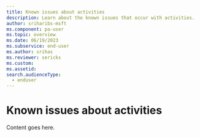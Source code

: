 ```yaml
---
title: Known issues about activities
description: Learn about the known issues that occur with activities.
author: sriharibs-msft
ms.component: pa-user
ms.topic: overview
ms.date: 06/19/2023
ms.subservice: end-user
ms.author: srihas
ms.reviewer: sericks
ms.custom: 
ms.assetid: 
search.audienceType: 
  - enduser
---
```

# Known issues about activities

Content goes here.
